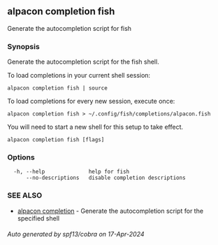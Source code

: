 ## alpacon completion fish

Generate the autocompletion script for fish

### Synopsis

Generate the autocompletion script for the fish shell.

To load completions in your current shell session:

	alpacon completion fish | source

To load completions for every new session, execute once:

	alpacon completion fish > ~/.config/fish/completions/alpacon.fish

You will need to start a new shell for this setup to take effect.


```
alpacon completion fish [flags]
```

### Options

```
  -h, --help              help for fish
      --no-descriptions   disable completion descriptions
```

### SEE ALSO

* [alpacon completion](alpacon_completion.md)	 - Generate the autocompletion script for the specified shell

###### Auto generated by spf13/cobra on 17-Apr-2024
